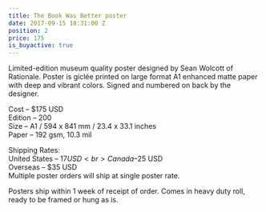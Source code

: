 ```yaml
---
title: The Book Was Better poster
date: 2017-09-15 18:31:00 Z
position: 2
price: 175
is_buyactive: true
---
```


Limited-edition museum quality poster designed by Sean Wolcott of Rationale. Poster is giclée printed on large format A1 enhanced matte paper with deep and vibrant colors. Signed and numbered on back by the designer. 

Cost – $175 USD <br>
Edition – 200 <br>
Size – A1 / 594 x 841 mm / 23.4 x 33.1 inches <br>
Paper – 192 gsm, 10.3 mil <br>

Shipping Rates: <br>
United States – $17 USD <br>
Canada – $25 USD <br>
Overseas – $35 USD <br>
Multiple poster orders will ship at single poster rate. 

Posters ship within 1 week of receipt of order. Comes in heavy duty roll, ready to be framed or hung as is. 

